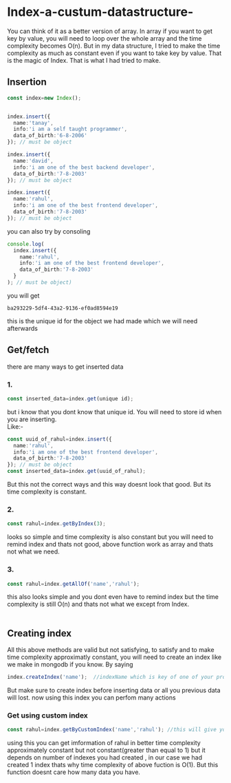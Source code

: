 # Index-a-custum-datastructure-
You can think of it as a better version of array. In array if you want to get key by value, you will need to loop over the whole array and the time complexity becomes O(n). But in my data structure, I tried to make the time complexity as much as constant even if you want to take key by value. That is the magic of Index. That is what I had tried to make.

## Insertion
```typescript
const index=new Index();


index.insert({
  name:'tanay',
  info:'i am a self taught programmer',
  data_of_birth:'6-8-2006'
}); // must be object

index.insert({
  name:'david',
  info:'i am one of the best backend developer',
  data_of_birth:'7-8-2003'
}); // must be object

index.insert({
  name:'rahul',
  info:'i am one of the best frontend developer',
  data_of_birth:'7-8-2003'
}); // must be object

```
you can also try by consoling
```typescript
console.log(
  index.insert({
    name:'rahul',
    info:'i am one of the best frontend developer',
    data_of_birth:'7-8-2003'
  }
); // must be object)
```
you will get
```
ba293229-5df4-43a2-9136-ef0ad8594e19
```
this is the unique id for the object we had made which we will need afterwards

## Get/fetch
there are many ways to get inserted data
### 1.
```typescript
const inserted_data=index.get(unique id);
```
but i know that you dont know that unique id. You will need to store id when you are inserting. <br>
Like:-
```typescript
const uuid_of_rahul=index.insert({
  name:'rahul',
  info:'i am one of the best frontend developer',
  data_of_birth:'7-8-2003'
}); // must be object
const inserted_data=index.get(uuid_of_rahul);
```
But this not the correct ways and this way doesnt look that good. But its time complexity is constant.

### 2.
```typescript
const rahul=index.getByIndex(3);
```
looks so simple and time complexity is also constant but you will need to remind index  and thats not good, above function work as array and thats not what we need.

### 3.
```typescript
const rahul=index.getAllOf('name','rahul');
```
this also looks simple and you dont even have to remind index but the time complexity is still O(n) and thats not what we except from Index.<br>
<br>
## Creating index
All this above methods are valid but not satisfying, to satisfy and to make time complexity approximatly constant, you will need to create an index like we make in mongodb if you know. By saying
```typescript
index.createIndex('name');  //indexName which is key of one of your property of your inserted  data
```
But make sure to create index before inserting data or all you previous data will lost.
now using this index you can perfom many actions 
### Get using custom index
```typescript
const rahul=index.getByCustomIndex('name','rahul'); //this will give you all data related to rahul
```
using this you can get imformation of rahul in better time complexity approximately constant but not constant(greater than equal to 1) but it depends on number of indexes you had created , in our case we had created 1 index thats why time complexity of above fuction is O(1). But this function doesnt care how many data you have.


##
